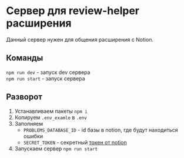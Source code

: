 # Сервер для review-helper расширения
Данный сервер нужен для общения расширения с Notion. 

## Команды

`npm run dev` - запуск dev сервера  
`npm run start` - запуск сервера  

## Разворот

1. Устанавливаем пакеты `npm i`
2. Копируем `.env_examle` в `.env` 
3. Заполняем 
   * `PROBLEMS_DATABASE_ID` - id базы в notion, где будут находиться ошибки
   * `SECRET_TOKEN` - секретный [токен от notion](https://developers.notion.com/docs/authorization)
4. Запускаем сервер `npm run start`
